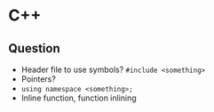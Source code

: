 # C++

## Question

- Header file to use symbols? `#include <something>`
- Pointers?
- `using namespace <something>;`
- Inline function, function inlining